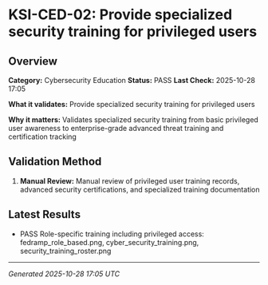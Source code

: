 # KSI-CED-02: Provide specialized security training for privileged users

## Overview

**Category:** Cybersecurity Education
**Status:** PASS
**Last Check:** 2025-10-28 17:05

**What it validates:** Provide specialized security training for privileged users

**Why it matters:** Validates specialized security training from basic privileged user awareness to enterprise-grade advanced threat training and certification tracking

## Validation Method

1. **Manual Review:** Manual review of privileged user training records, advanced security certifications, and specialized training documentation

## Latest Results

- PASS Role-specific training including privileged access: fedramp_role_based.png, cyber_security_training.png, security_training_roster.png

---
*Generated 2025-10-28 17:05 UTC*